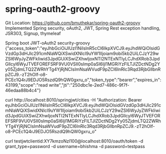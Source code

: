 # spring-oauth2-groovy
Git Location: https://github.com/bmuthekar/spring-oauth2-groovy
Implemented Spring security, oAuth2, JWT, Spring Rest exception handling, JSR303, Signup, thymeleaf

Spring boot JWT-oAuth2 security-groovy
{"access_token":"eyJhbGciOiJIUzI1NiIsInR5cCI6IkpXVCJ9.eyJhdWQiOlsidGVzdGp3dHJlc291cmNlaWQiXSwidXNlcl9uYW1lIjoiam9obi5kb2UiLCJzY29wZSI6WyJyZWFkIiwid3JpdGUiXSwiZXhwIjoxNTI2NTExNTIyLCJhdXRob3JpdGllcyI6WyJTVEFOREFSRF9VU0VSIl0sImp0aSI6IjI1MGRiYzFlLTJlZDctNDg2Yy05ZjdmLTQ2ZWRhYTg4YjRjNCIsImNsaWVudF9pZCI6InRlc3Rqd3RjbGllbnRpZCJ9.-zT2hOIf-o8-PCEc1Q4rJ9EDJO5RszdQ9hQW0gxru_o","token_type":"bearer","expires_in":43199,"scope":"read write","jti":"250dbc1e-2ed7-486c-9f7f-46edaa88b4c4"}


curl http://localhost:8010/springjwt/cities -H "Authorization: Bearer eyJhbGciOiJIUzI1NiIsInR5cCI6IkpXVCJ9.eyJhdWQiOlsidGVzdGp3dHJlc291cmNlaWQiXSwidXNlcl9uYW1lIjoiam9obi5kb2UiLCJzY29wZSI6WyJyZWFkIiwid3JpdGUiXSwiZXhwIjoxNTI2NTExNTIyLCJhdXRob3JpdGllcyI6WyJTVEFOREFSRF9VU0VSIl0sImp0aSI6IjI1MGRiYzFlLTJlZDctNDg2Yy05ZjdmLTQ2ZWRhYTg4YjRjNCIsImNsaWVudF9pZCI6InRlc3Rqd3RjbGllbnRpZCJ9.-zT2hOIf-o8-PCEc1Q4rJ9EDJO5RszdQ9hQW0gxru_o"


curl testjwtclientid:XY7kmzoNzl100@localhost:8010/oauth/token -d grant_type=password -d username=bhishma -d password=testpass
